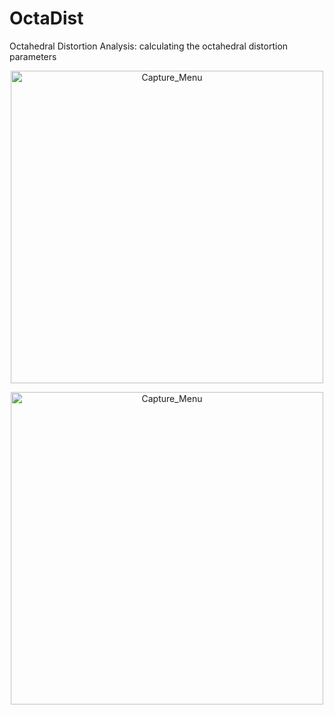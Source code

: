 # OctaDist
Octahedral Distortion Analysis: calculating the octahedral distortion parameters

<p align="center">
   <img alt="Capture_Menu" src="https://github.com/rangsimanketkaew/OctaDist/blob/master/Capture_Window.PNG" align=middle width="500pt" hight="100pt" /> 
<p/>


<p align="center">
   <img alt="Capture_Menu" src="https://github.com/rangsimanketkaew/OctaDist/blob/master/Capture_CMD.PNG" align=middle width="500pt" hight="100pt" /> 
<p/>
